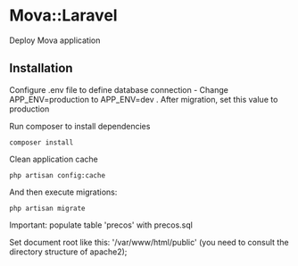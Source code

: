 # Mova::Laravel

Deploy Mova application

## Installation

Configure .env file to define database connection - Change APP_ENV=production to APP_ENV=dev . After migration, set this value to production

Run composer to install dependencies
```shell
composer install
```

Clean application cache
```shell
php artisan config:cache
```

And then execute migrations:

```shell
php artisan migrate
```

Important: populate table 'precos' with precos.sql

Set document root like this: '/var/www/html/public' (you need to consult the directory structure of apache2);